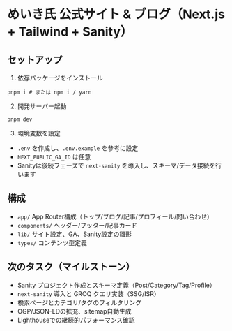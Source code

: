 # めいき氏 公式サイト & ブログ（Next.js + Tailwind + Sanity）

## セットアップ

1. 依存パッケージをインストール

```
pnpm i # または npm i / yarn
```

2. 開発サーバー起動

```
pnpm dev
```

3. 環境変数を設定

- `.env` を作成し、`.env.example` を参考に設定
- `NEXT_PUBLIC_GA_ID` は任意
- Sanityは後続フェーズで `next-sanity` を導入し、スキーマ/データ接続を行います

## 構成

- `app/` App Router構成（トップ/ブログ/記事/プロフィール/問い合わせ）
- `components/` ヘッダー/フッター/記事カード
- `lib/` サイト設定、GA、Sanity設定の雛形
- `types/` コンテンツ型定義

## 次のタスク（マイルストーン）

- Sanity プロジェクト作成とスキーマ定義（Post/Category/Tag/Profile）
- `next-sanity` 導入と GROQ クエリ実装（SSG/ISR）
- 検索ページとカテゴリ/タグのフィルタリング
- OGP/JSON-LDの拡充、sitemap自動生成
- Lighthouseでの継続的パフォーマンス確認

